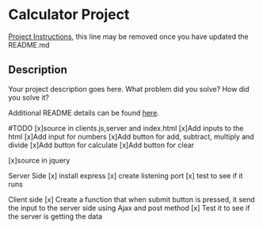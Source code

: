 # Calculator Project

[Project Instructions](./INSTRUCTIONS.md), this line may be removed once you have updated the README.md

## Description

Your project description goes here. What problem did you solve? How did you solve it?

Additional README details can be found [here](https://github.com/PrimeAcademy/readme-template/blob/master/README.md).

#TODO
[x]source in clients.js,server and index.html
[x]Add inputs to the html
[x]Add input for numbers
[x]Add button for add, subtract, multiply and divide
[x]Add button for calculate
[x]Add button for clear

[x]source in jquery

Server Side
[x] install express
[x] create listening port
[x] test to see if it runs

Client side
[x] Create a function that when submit button is pressed, it send the input to the server side using Ajax and post method
[x] Test it to see if the server is getting the data
